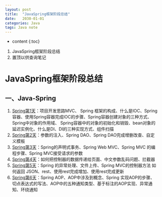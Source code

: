 ```yaml
---
layout: post
title:  "JavaSpring框架阶段总结"
date:   2030-01-01
categories: Java
tags: Java note
---
```


* content
{:toc}

1. JavaSpring框架阶段总结
2. 置顶以供查询笔记









# JavaSpring框架阶段总结
## 一、Java-Spring
1. [Spring第1天](https://ttk1907.github.io/2019/11/25/xiongdihui-java-Spring-one/)：项目开发思路MVC、
Spring 框架的构成、什么是IOC、Spring 容器、使用Spring容器完成IOC的步骤、Spring容器创建对象的三种方式、Spring中对象的作用域、
Spring容器中的对象的初始化和销毁、bean对象的延迟实例化、什么是DI、DI的三种实现方式、组件扫描
2. [Spring第2天](https://ttk1907.github.io/2019/11/26/xiongdihui-java-Spring-two/)：参数的注入、Spring DAO、Spring DAO完成增删改查、自定义模板
3. [Spring第3天](https://ttk1907.github.io/2019/11/27/xiongdihui-java-Spring-three/)：Spring的声明式事务、Spring Web MVC、Spring MVC 的编程步骤、Spring MVC接受请求的参数
4. [Spring第4天](https://ttk1907.github.io/2019/11/28/xiongdihui-java-Spring-four/)：如何把控制器的数据传递给页面、中文参数乱码问题、拦截器
5. [Spring第5天](https://ttk1907.github.io/2019/11/29/xiongdihui-java-Spring-five/)：Spring 的异常处理、文件上传、Spring MVC的控制器方法 如何返回 JSON、rest、使用rest完成增加、使用rest完成更新
6. [Spring第6天](https://ttk1907.github.io/2019/12/02/xiongdihui-java-Spring-six/)：Spring AOP、AOP中涉及到概念、Spring 实现AOP的步骤、切点表达式的写法、AOP中的五种通知类型、基于标注的AOP实现、异常通知、环绕通知

<!-- ## 二、Java-MyBatis
1. [MyBatis第1天]()：
2. [MyBatis第2天]()： -->











